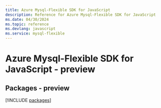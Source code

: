 ```yaml
---
title: Azure Mysql-Flexible SDK for JavaScript
description: Reference for Azure Mysql-Flexible SDK for JavaScript
ms.date: 04/30/2024
ms.topic: reference
ms.devlang: javascript
ms.service: mysql-flexible
---
```

# Azure Mysql-Flexible SDK for JavaScript - preview
## Packages - preview
[!INCLUDE [packages](mysql-flexible-index.md)]